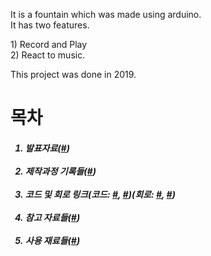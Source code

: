 <p>It is a fountain which was made using arduino.<br>It has two features.</p>
<p>
1) Record and Play<br/>
2) React to music.<br/>
</p>
This project was done in 2019.<br/>

<h1>목차</h1>

<h5>
<ol>
 <li>발표자료(<a href="./resources/html/발표.md">#</a>)</li><br/>
 <li>제작과정 기록들(<a href="./resources/html/제작과정.md">#</a>)</li><br/>
 <li>코드 및 회로 링크(코드: <a href="./resources/code/arduino1/Record_and_Play.ino">#</a>, <a href="./resources/code/arduino2/spectrum.ino">#</a>)(회로: <a href="./resources/images/circuits/circuit1.png">#</a>, <a href="./resources/images/circuits/circuit2.png">#</a>)</li><br/>
 <li>참고 자료들(<a href="./resources/html/참고자료.md">#</a>)</li><br/>
 <li>사용 재료들(<a href="./resources/html/사용재료들.md">#</a>)</li><br/>
</ol>
</h5>

